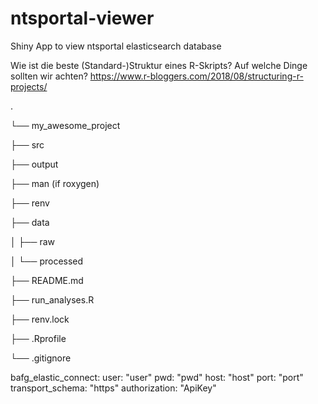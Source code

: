 
# ntsportal-viewer

Shiny App to view ntsportal elasticsearch database

Wie ist die beste (Standard-)Struktur eines R-Skripts? Auf welche Dinge
sollten wir achten?
<https://www.r-bloggers.com/2018/08/structuring-r-projects/>

.

└── my_awesome_project

  ├── src

  ├── output

  ├── man (if roxygen)

  ├── renv

  ├── data

  │ ├── raw

  │ └── processed

  ├── README.md

  ├── run_analyses.R

  ├── renv.lock

  ├── .Rprofile

  └── .gitignore




bafg_elastic_connect:
  user: "user"
  pwd: "pwd"
  host: "host"
  port: "port"
  transport_schema: "https"
  authorization: "ApiKey"